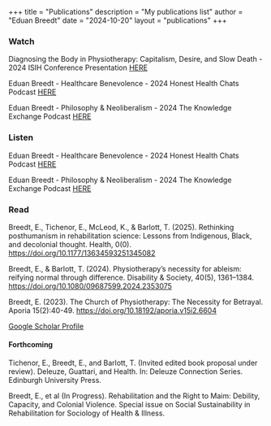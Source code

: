 +++
title = "Publications"
description = "My publications list"
author = "Eduan Breedt"
date = "2024-10-20"
layout = "publications"
+++

### Watch
Diagnosing the Body in Physiotherapy: Capitalism, Desire, and Slow Death - 2024 ISIH Conference Presentation [HERE](https://www.youtube.com/watch?v=ECzlT-Ba0rA&ab_channel=EduanBreedt)

Eduan Breedt - Healthcare Benevolence - 2024 Honest Health Chats Podcast [HERE](https://youtu.be/9ochU463R8s?si=yLoArwXgaAxohuhy) 

Eduan Breedt - Philosophy & Neoliberalism - 2024 The Knowledge Exchange Podcast [HERE](https://youtu.be/GveFTbuksoI?si=UGnpm_dQCCqOIy5P)        
   

### Listen
Eduan Breedt - Healthcare Benevolence - 2024 Honest Health Chats Podcast [HERE](https://open.spotify.com/episode/2dFPpR2S1ii1m3TixtCmBn?si=4e819451761040db) 

Eduan Breedt - Philosophy & Neoliberalism - 2024 The Knowledge Exchange Podcast [HERE](https://open.spotify.com/episode/2nLmUpQg3L96H0dcX2FlE0?si=51e0f39b0dd8411e)        

   
### Read    
Breedt, E., Tichenor, E., McLeod, K., & Barlott, T. (2025). Rethinking posthumanism in rehabilitation science: Lessons from Indigenous, Black, and decolonial thought. Health, 0(0). https://doi.org/10.1177/13634593251345082

Breedt, E., & Barlott, T. (2024). Physiotherapy’s necessity for ableism: reifying normal through difference. Disability & Society, 40(5), 1361–1384. https://doi.org/10.1080/09687599.2024.2353075

Breedt, E. (2023). The Church of Physiotherapy: The Necessity for Betrayal. Aporia 15(2):40-49. https://doi.org/10.18192/aporia.v15i2.6604

[Google Scholar Profile](https://scholar.google.com/citations?user=uG7ep4gAAAAJ&hl=en)  

#### Forthcoming
Tichenor, E., Breedt, E., and Barlott, T. (Invited edited book proposal under review). Deleuze, Guattari, and Health. In: Deleuze Connection Series. Edinburgh University Press.

Breedt, E., et al (In Progress). Rehabilitation and the Right to Maim: Debility, Capacity, and Colonial Violence. Special issue on Social Sustainability in Rehabilitation for Sociology of Health & Illness. 
